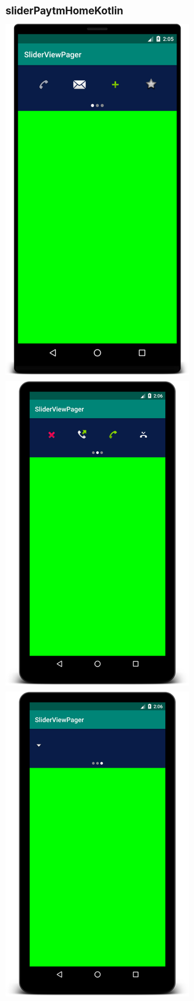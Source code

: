 # sliderPaytmHomeKotlin

![Alt text](/slide1_image.png?raw=true "Slide One")


![Alt text](/slide2_image.png?raw=true "Slide Two")


![Alt text](/slide3_image.png?raw=true "Slide Three")

